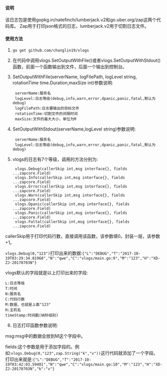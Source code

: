 #### 说明

该日志包是使用gopkg.in/natefinch/lumberjack.v2和go.uber.org/zap这两个代码库。
Zap用于打印json格式的日志，lumberjack.v2用于切割日志文件。

#### 使用方法

1. `go get github.com/changlin19/vlogs`

2. 在代码中调用vlogs.SetOutputWithFile()或者vlogs.SetOutputWithStdout()函数，前面一个函数输出到文件，后面一个输出到控制台。

3. SetOutputWithFile(serverName, logFilePath, logLevel string, rotationTime time.Duration,maxSize int)参数说明:

        serverName:服务名
        logLevel:日志等级(debug,info,warn,error,dpanic,panic,fatal,默认为debug)
        logFilePath:日志要输出的目标文件
        rotationTime:切割文件的间隔时间
        maxSize:文件的最大大小，单位为M


4. SetOutputWithStdout(serverName,logLevel string)参数说明:

        serverName:服务名
        logLevel:日志等级(debug,info,warn,error,dpanic,panic,fatal,默认为debug)

5. vlogs的日志有7个等级，调用的方法分别为:

        vlogs.Debug(callerSkip int,msg interface{}, fields ...zapcore.Field)
        vlogs.Info(callerSkip int,msg interface{}, fields ...zapcore.Field)
        vlogs.Error(callerSkip int,msg interface{}, fields ...zapcore.Field)
        vlogs.Warn(callerSkip int,msg interface{}, fields ...zapcore.Field)
        vlogs.Dpanic(callerSkip int,msg interface{}, fields ...zapcore.Field)
        vlogs.Panic(callerSkip int,msg interface{}, fields ...zapcore.Field)
        vlogs.Faltal(callerSkip int,msg interface{}, fields ...zapcore.Field)

callerSkip用于打印代码行数，直接调用该函数，该参数填0。封装一层，该参数+1。

`vlogs.Debug(0,"123")`打印出来的数据:`{"L":"DEBUG","T":"2017-10-19T03:29:34.81968","N":"qwe","C":"vlogs/main.go:9","M":"123","H":"XD-ZJ-20170703N"}`

vlogs默认的字段就是以上打印出来的字段:

    L:日志等级
    T:时间
    N:服务名
    C:代码行数
    M:数据，也就是上面"123"
    H:主机名
    timeStamp:时间戳(纳秒级别)


6. 日志打印函数参数说明:

msg:msg中的数据会放到M这个字段中。

fields:这个参数是用于添加字段的。例如:`vlogs.Debug(0,"123",zap.String("k","v"))`这行代码就添加了一个字段。
打印出来就是:`{"L":"DEBUG","T":"2017-10-19T03:42:03.59401","N":"qwe","C":"vlogs/main.go:10","M":"123","H":"XD-ZJ-20170703N","k":"v"}`
